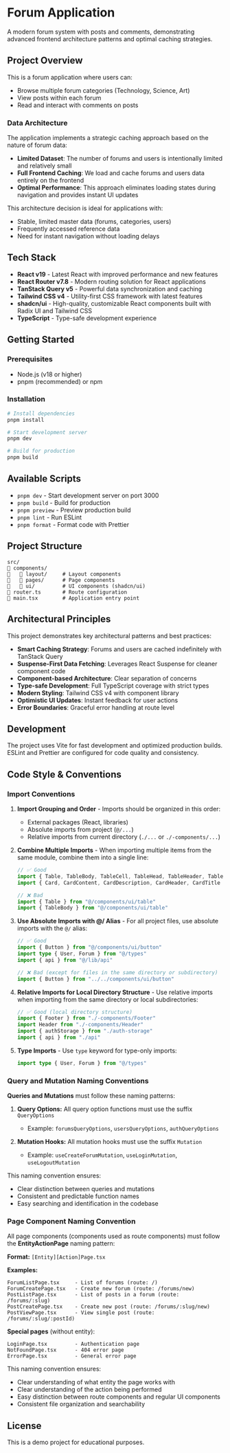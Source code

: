# Forum Application

A modern forum system with posts and comments, demonstrating advanced frontend architecture patterns and optimal caching strategies.

## Project Overview

This is a forum application where users can:

- Browse multiple forum categories (Technology, Science, Art)
- View posts within each forum
- Read and interact with comments on posts

### Data Architecture

The application implements a strategic caching approach based on the nature of forum data:

- **Limited Dataset**: The number of forums and users is intentionally limited and relatively small
- **Full Frontend Caching**: We load and cache forums and users data entirely on the frontend
- **Optimal Performance**: This approach eliminates loading states during navigation and provides instant UI updates

This architecture decision is ideal for applications with:

- Stable, limited master data (forums, categories, users)
- Frequently accessed reference data
- Need for instant navigation without loading delays

## Tech Stack

- **React v19** - Latest React with improved performance and new features
- **React Router v7.8** - Modern routing solution for React applications
- **TanStack Query v5** - Powerful data synchronization and caching
- **Tailwind CSS v4** - Utility-first CSS framework with latest features
- **shadcn/ui** - High-quality, customizable React components built with Radix UI and Tailwind CSS
- **TypeScript** - Type-safe development experience

## Getting Started

### Prerequisites

- Node.js (v18 or higher)
- pnpm (recommended) or npm

### Installation

```bash
# Install dependencies
pnpm install

# Start development server
pnpm dev

# Build for production
pnpm build
```

## Available Scripts

- `pnpm dev` - Start development server on port 3000
- `pnpm build` - Build for production
- `pnpm preview` - Preview production build
- `pnpm lint` - Run ESLint
- `pnpm format` - Format code with Prettier

## Project Structure

```
src/
   components/
      layout/     # Layout components
      pages/      # Page components
      ui/         # UI components (shadcn/ui)
   router.ts       # Route configuration
   main.tsx        # Application entry point
```

## Architectural Principles

This project demonstrates key architectural patterns and best practices:

- **Smart Caching Strategy**: Forums and users are cached indefinitely with TanStack Query
- **Suspense-First Data Fetching**: Leverages React Suspense for cleaner component code
- **Component-based Architecture**: Clear separation of concerns
- **Type-safe Development**: Full TypeScript coverage with strict types
- **Modern Styling**: Tailwind CSS v4 with component library
- **Optimistic UI Updates**: Instant feedback for user actions
- **Error Boundaries**: Graceful error handling at route level

## Development

The project uses Vite for fast development and optimized production builds. ESLint and Prettier are configured for code quality and consistency.

## Code Style & Conventions

### Import Conventions

1. **Import Grouping and Order** - Imports should be organized in this order:
   - External packages (React, libraries)
   - Absolute imports from project (`@/...`)
   - Relative imports from current directory (`./...` or `./-components/...`)

2. **Combine Multiple Imports** - When importing multiple items from the same module, combine them into a single line:

   ```typescript
   // ✅ Good
   import { Table, TableBody, TableCell, TableHead, TableHeader, TableRow } from "@/components/ui/table"
   import { Card, CardContent, CardDescription, CardHeader, CardTitle } from "@/components/ui/card"

   // ❌ Bad
   import { Table } from "@/components/ui/table"
   import { TableBody } from "@/components/ui/table"
   ```

3. **Use Absolute Imports with @/ Alias** - For all project files, use absolute imports with the `@/` alias:

   ```typescript
   // ✅ Good
   import { Button } from "@/components/ui/button"
   import type { User, Forum } from "@/types"
   import { api } from "@/lib/api"

   // ❌ Bad (except for files in the same directory or subdirectory)
   import { Button } from "../../components/ui/button"
   ```

4. **Relative Imports for Local Directory Structure** - Use relative imports when importing from the same directory or local subdirectories:

   ```typescript
   // ✅ Good (local directory structure)
   import { Footer } from "./-components/Footer"
   import Header from "./-components/Header"
   import { authStorage } from "./auth-storage"
   import { api } from "./api"
   ```

5. **Type Imports** - Use `type` keyword for type-only imports:
   ```typescript
   import type { User, Forum } from "@/types"
   ```

### Query and Mutation Naming Conventions

**Queries and Mutations** must follow these naming patterns:

1. **Query Options:** All query option functions must use the suffix `QueryOptions`
   - Example: `forumsQueryOptions`, `usersQueryOptions`, `authQueryOptions`

2. **Mutation Hooks:** All mutation hooks must use the suffix `Mutation`
   - Example: `useCreateForumMutation`, `useLoginMutation`, `useLogoutMutation`

This naming convention ensures:

- Clear distinction between queries and mutations
- Consistent and predictable function names
- Easy searching and identification in the codebase

### Page Component Naming Convention

All page components (components used as route components) must follow the **EntityActionPage** naming pattern:

**Format:** `[Entity][Action]Page.tsx`

**Examples:**

```
ForumListPage.tsx     - List of forums (route: /)
ForumCreatePage.tsx   - Create new forum (route: /forums/new)
PostListPage.tsx      - List of posts in a forum (route: /forums/:slug)
PostCreatePage.tsx    - Create new post (route: /forums/:slug/new)
PostViewPage.tsx      - View single post (route: /forums/:slug/:postId)
```

**Special pages** (without entity):

```
LoginPage.tsx         - Authentication page
NotFoundPage.tsx      - 404 error page
ErrorPage.tsx         - General error page
```

This naming convention ensures:

- Clear understanding of what entity the page works with
- Clear understanding of the action being performed
- Easy distinction between route components and regular UI components
- Consistent file organization and searchability

## License

This is a demo project for educational purposes.
